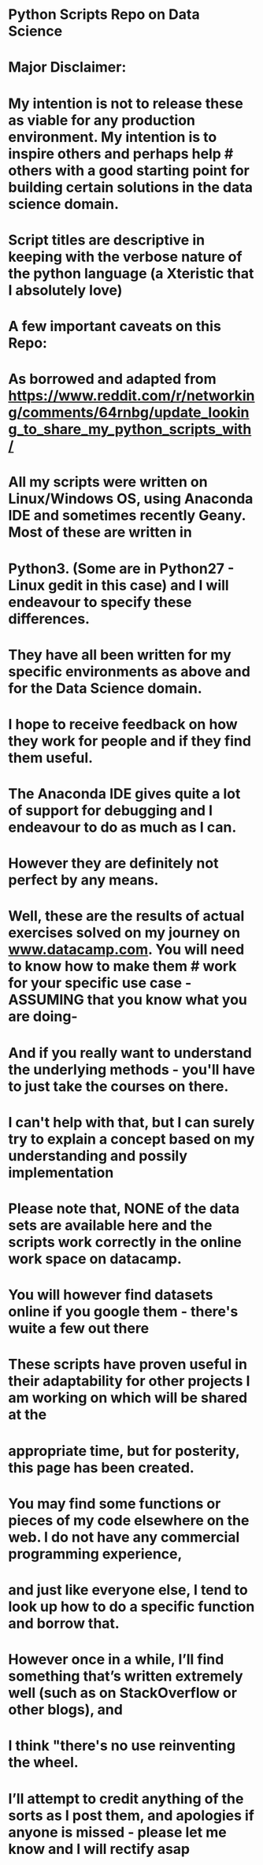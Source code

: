 # Python Scripts Repo on Data Science

# Major Disclaimer:
# My intention is not to release these as viable for any production environment. My intention is to inspire others and perhaps help # others with a good starting point for building certain solutions in the data science domain.

# Script titles are descriptive in keeping with the verbose nature of the python language (a Xteristic that I absolutely love)

# A few important caveats on this Repo: 
# As borrowed and adapted from https://www.reddit.com/r/networking/comments/64rnbg/update_looking_to_share_my_python_scripts_with/

# All my scripts were written on Linux/Windows OS, using Anaconda IDE and sometimes recently Geany. Most of these are written in
# Python3. (Some are in Python27 - Linux gedit in this case) and I will endeavour to specify these differences.
# They have all been written for my specific environments as above and for the Data Science domain.
# I hope to receive feedback on how they work for people and if they find them useful.
# The Anaconda IDE gives quite a lot of support for debugging and I endeavour to do as much as I can.
# However they are definitely not perfect by any means.


# Well, these are the results of actual exercises solved on my journey on www.datacamp.com. You will need to know how to make them # work for your specific use case - ASSUMING that you know what you are doing-
# And if you really want to understand the underlying methods - you'll have to just take the courses on there.
# I can't help with that, but I can surely try to explain a concept based on my understanding and possily implementation


# Please note that, NONE of the data sets are available here and the scripts work correctly in the online work space on datacamp.

# You will however find datasets online if you google them - there's wuite a few out there

# These scripts have proven useful  in their adaptability for other projects I am working on which will be shared at the
# appropriate time, but for posterity, this page has been created.


# You may find some functions or pieces of my code elsewhere on the web. I do not have any commercial programming experience,
# and just like everyone else, I tend to look up how to do a specific function and borrow that.

# However once in a while, I’ll find something that’s written extremely well (such as on StackOverflow or other blogs), and
# I think "there's no use reinventing the wheel.
# I’ll attempt to credit anything of the sorts as I post them, and apologies if anyone is missed - please let me know and I will rectify asap

